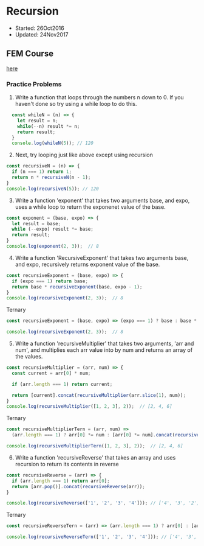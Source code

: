# Recursion
  - Started: 26Oct2016
  - Updated: 24Nov2017

## FEM Course
 [here](https://frontendmasters.com/courses/data-structures-algorithms/exercise-recursion-interview-questions)

### Practice Problems
 1. Write a function that loops through the numbers n down to 0. If you haven't done so try using a while loop to do this.
  ```javascript
    const whileN = (n) => {
      let result = n;
      while(--n) result *= n;
      return result;
    }
    console.log(whileN(5)); // 120
  ```

 2. Next, try looping just like above except using recursion
   ```javascript
   const recursiveN = (n) => {
     if (n === 1) return 1;
     return n * recursiveN(n - 1);
   }
   console.log(recursiveN(5)); // 120
   ```

 3. Write a function 'exponent' that takes two arguments base, and expo, uses a while loop to return the exponenet value of the base.
   ```javascript
   const exponent = (base, expo) => {
     let result = base;
     while (--expo) result *= base;
     return result;
   }
   console.log(exponent(2, 3));  // 8
   ```

 4. Write a function 'RecursiveExponent' that takes two arguments base, and expo, recursively returns exponent value of the base.
   ```javascript
   const recursiveExponent = (base, expo) => {
     if (expo === 1) return base;
     return base * recursiveExponent(base, expo - 1);
   }
   console.log(recursiveExponent(2, 3));  // 8
   ```
   Ternary
   ```javascript
   const recursiveExponent = (base, expo) => (expo === 1) ? base : base * recursiveExponent(base, expo - 1)

   console.log(recursiveExponent(2, 3));  // 8
   ```

 5. Write a function 'recursiveMultiplier' that takes two arguments, 'arr and num', and multiplies each arr value into by num and returns an array of the values.
   ```javascript
   const recursiveMultiplier = (arr, num) => {
     const current = arr[0] * num;

     if (arr.length === 1) return current;

     return [current].concat(recursiveMultiplier(arr.slice(1), num));
   }
   console.log(recursiveMultiplier([1, 2, 3], 2));  // [2, 4, 6]
   ```
   Ternary
   ```javascript
   const recursiveMultiplierTern = (arr, num) =>
     (arr.length === 1) ? arr[0] *= num : [arr[0] *= num].concat(recursiveMultiplierTern(arr.slice(1), num));

   console.log(recursiveMultiplierTern([1, 2, 3], 2));  // [2, 4, 6]
   ```

 6. Write a function 'recursiveReverse' that takes an array and uses recursion to return its contents in reverse
   ```javascript
   const recursiveReverse = (arr) => {
     if (arr.length === 1) return arr[0];
     return [arr.pop()].concat(recursiveReverse(arr));
   }

   console.log(recursiveReverse(['1', '2', '3', '4'])); // ['4', '3', '2', '1']
   ```
   Ternary
   ```javascript
   const recursiveReverseTern = (arr) => (arr.length === 1) ? arr[0] : [arr.pop()].concat(recursiveReverseTern(arr));

   console.log(recursiveReverseTern(['1', '2', '3', '4'])); // ['4', '3', '2', '1']
   ```
